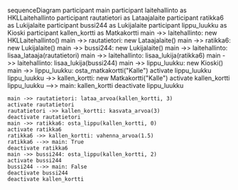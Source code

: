sequenceDiagram
    participant main
    participant laitehallinto as HKLLaitehallinto
    participant rautatietori as Lataajalaite
    participant ratikka6 as Lukijalaite
    participant bussi244 as Lukijalaite
    participant lippu_luukku as Kioski
    participant kallen_kortti as Matkakortti
    main ->> laitehallinto: new HKLLaitehallinto()
    main ->> rautatietori: new Lataajalaite()
    main ->> ratikka6: new Lukijalaite()
    main ->> bussi244: new Lukijalaite()
    main ->> laitehallinto: lisaa_lataaja(rautatietori)
    main ->> laitehallinto: lisaa_lukija(ratikka6)
    main ->> laitehallinto: lisaa_lukija(bussi244)
    main ->> lippu_luukku: new Kioski()
    main ->> lippu_luukku: osta_matkakortti("Kalle")
    activate lippu_luukku
    lippu_luukku ->> kallen_kortti: new Matkakortti("Kalle")
    activate kallen_kortti
    lippu_luukku -->> main: kallen_kortti
    deactivate lippu_luukku

    main ->> rautatietori: lataa_arvoa(kallen_kortti, 3)
    activate rautatietori
    rautatietori ->> kallen_kortti: kasvata_arvoa(3)
    deactivate rautatietori
    main ->> ratikka6: osta_lippu(kallen_kortti, 0)
    activate ratikka6
    ratikka6 ->> kallen_kortti: vahenna_arvoa(1.5)
    ratikka6 -->> main: True
    deactivate ratikka6
    main ->> bussi244: osta_lippu(kallen_kortti, 2)
    activate bussi244
    bussi244 -->> main: False
    deactivate bussi244
    deactivate kallen_kortti